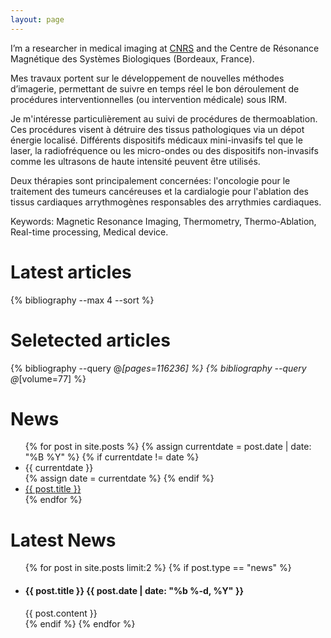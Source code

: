 ```yaml
---
layout: page
---
```


[# Reproducible Science is good. Replicated Science is better.]::

<!---
# Bla Bla
-->

I’m a researcher in medical imaging at [CNRS](https://www.cnrs.fr/fr/page-daccueil) and the Centre de Résonance Magnétique des Systèmes Biologiques (Bordeaux, France).

Mes travaux portent sur le développement de nouvelles méthodes d’imagerie, permettant de suivre en temps réel le bon déroulement de procédures interventionnelles (ou intervention médicale) sous IRM. 

Je m'intéresse particulièrement au suivi de procédures de thermoablation. Ces procédures visent à détruire des tissus pathologiques via un dépot énergie localisé. Différents dispositifs médicaux mini-invasifs tel que le laser, la radiofréquence ou les micro-ondes ou des dispositifs non-invasifs comme les ultrasons de haute intensité peuvent être utilisés. 

Deux thérapies sont principalement concernées: l'oncologie pour le traitement des tumeurs cancéreuses et la cardialogie pour l'ablation des tissus cardiaques arrythmogènes responsables des arrythmies cardiaques. 

Keywords: Magnetic Resonance Imaging, Thermometry, Thermo-Ablation, Real-time processing, Medical device.

<!---
ReScience C is collaborative and open by design. Everything can be forked and
modified. Don't hesitate to [write a submission](write), [join us](faq) and
to [become a reviewer](https://valeryozenne.github.io/board/).
-->



# Latest articles

{% bibliography --max 4 --sort %}


# Seletected articles

{% bibliography --query @*[pages=116236] %}
{% bibliography --query @*[volume=77]  %}


# News


<ul>
{% for post in site.posts %}
  {% assign currentdate = post.date | date: "%B %Y" %}
  {% if currentdate != date %}
    <li id="y{{currentdate}}">{{ currentdate }}</li>
    {% assign date = currentdate %} 
  {% endif %}
    <li><a href="{{ post.url }}">{{ post.title }}</a></li>
{% endfor %}
</ul>

<!---
# News


<ul class="post-list">
  {% for post in site.posts %}
  {% if post.type == "news" %}
  <li>
    <h2>{{ post.title }}
    <span class="post-meta">{{ post.date | date: "%b %-d, %Y" }}</span></h2>
    {{ post.content }}
  </li>
  {% endif %}
  {% endfor %}
</ul>
-->



# Latest News
<ul class="post-list">
  {% for post in site.posts limit:2 %}
  {% if post.type == "news" %}
  <li>
    <h4>{{ post.title }}
    <span class="post-meta">{{ post.date | date: "%b %-d, %Y" }}</span></h4>
    {{ post.content }}
  </li>
  {% endif %}
  {% endfor %}
</ul>


